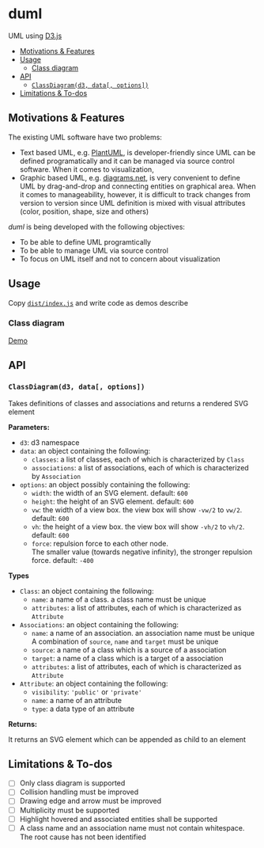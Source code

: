 # duml

UML using [D3.js][d3]

- [Motivations & Features](#motivations--features)
- [Usage](#usage)
  - [Class diagram](#class-diagram)
- [API](#api)
  - [`ClassDiagram(d3, data[, options])`](#classdiagramd3-data-options)
- [Limitations & To-dos](#limitations--to-dos)

## Motivations & Features

The existing UML software have two problems:
- Text based UML, e.g. [PlantUML][plantuml], is developer-friendly since UML can be defined programatically and it can be managed via source control software. When it comes to visualization, 
- Graphic based UML, e.g. [diagrams.net][diagrams], is very convenient to define UML by drag-and-drop and connecting entities on graphical area. When it comes to manageability, however, it is difficult to track changes from version to version since UML definition is mixed with visual attributes (color, position, shape, size and others)

*duml* is being developed with the following objectives:

- To be able to define UML programtically
- To be able to manage UML via source control
- To focus on UML itself and not to concern about visualization

## Usage

Copy [`dist/index.js`][src] and write code as demos describe

### Class diagram

[Demo]

## API

### `ClassDiagram(d3, data[, options])`

Takes definitions of classes and associations and returns a rendered SVG element

**Parameters:**

- `d3`: d3 namespace
- `data`: an object containing the following:
  - `classes`: a list of classes, each of which is characterized by `Class`
  - `associations`: a list of associations, each of which is characterized by `Association`
- `options`: an object possibly containing the following:
  - `width`: the width of an SVG element. default: `600`
  - `height`: the height of an SVG element. default: `600`
  - `vw`: the width of a view box. the view box will show `-vw/2` to `vw/2`. default: `600`
  - `vh`: the height of a view box. the view box will show `-vh/2` to `vh/2`. default: `600`
  - `force`: repulsion force to each other node.  
    The smaller value (towards negative infinity), the stronger repulsion force. default: `-400`

**Types**

- `Class`: an object containing the following:
  - `name`: a name of a class. a class name must be unique
  - `attributes`: a list of attributes, each of which is characterized as `Attribute`
- `Associations`: an object containing the following:
  - `name`: a name of an association. an association name must be unique  
    A combination of `source`, `name` and `target` must be unique
  - `source`: a name of a class which is a source of a association
  - `target`: a name of a class which is a target of a association
  - `attributes`: a list of attributes, each of which is characterized as `Attribute`
- `Attribute`: an object containing the following:
  - `visibility`: `'public'` or `'private'`
  - `name`: a name of an attribute
  - `type`: a data type of an attribute

**Returns:**

It returns an SVG element which can be appended as child to an element

## Limitations & To-dos

- [ ] Only class diagram is supported
- [ ] Collision handling must be improved
- [ ] Drawing edge and arrow must be improved
- [ ] Multiplicity must be supported
- [ ] Highlight hovered and associated entities shall be supported
- [ ] A class name and an association name must not contain whitespace. The root cause has not been identified

[d3]: https://d3js.org
[plantuml]: https://plantuml.com
[diagrams]: https://www.diagrams.net
[src]: ./dist/index.js
[demo]: https://codesandbox.io/s/duml-09smg?file=/index.html
